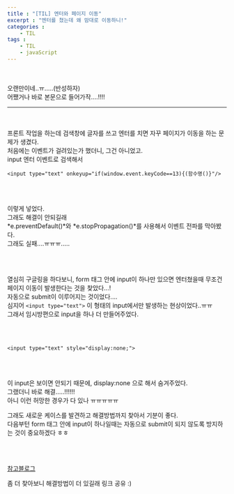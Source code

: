 ```yaml
---
title : "[TIL] 엔터와 페이지 이동"
excerpt : "엔터를 쳤는데 왜 맘대로 이동하니!"
categories : 
    - TIL
tags : 
    - TIL
    - javaScript
---
```



<br><br> 
오랜만이네..ㅠ.....(반성하자)   
어쨌거나 바로 본문으로 들어가작....!!!!  


---

<br><br> 
프론트 작업을 하는데 검색창에 글자를 쓰고 엔터를 치면 자꾸 페이지가 이동을 하는 문제가 생겼다.  
처음에는 이벤트가 걸려있는가 했더니, 그건 아니었고.  
input 엔터 이벤트로 검색해서  


```
<input type="text" onkeyup="if(window.event.keyCode==13){(함수명()}"/>
```  

<br><br>   

이렇게 넣었다.  
그래도 해결이 안되길래   
*e.preventDefault()*와 *e.stopPropagation()*를 사용해서 이벤트 전파를 막아봤다.  
그래도 실패....ㅠㅠㅠ.....  

<br><br>    


열심히 구글링을 하다보니, form 태그 안에 input이 하나만 있으면 엔터쳤을때 무조건 페이지 이동이 발생한다는 것을 찾았다...!  
자동으로 submit이 이루어지는 것이었다....  
심지어 ``` <input type="text"> ```   이 형태의 input에서만 발생하는 현상이었다..ㅠㅠ  
그래서 임시방편으로 input을 하나 더 만들어주었다.  

<br><br>   

```
<input type="text" style="display:none;">
```  

<br><br>   

이 input은 보이면 안되기 때문에, display:none 으로 해서 숨겨주었다.  
그랬더니 바로 해결.....!!!!!!  
아니 이런 허망한 경우가 다 있나 ㅠㅠㅠㅠㅠ  

그래도 새로운 케이스를 발견하고 해결방법까지 찾아서 기분이 좋다.  
다음부턴 form 태그 안에 input이 하나일때는 자동으로 submit이 되지 않도록 방지하는 것이 중요하겠다 ㅎㅎ  

<br><br>   

[참고블로그](https://ggmouse.tistory.com/98)  

좀 더 찾아보니 해결방법이 더 있길래 링크 공유 :)
